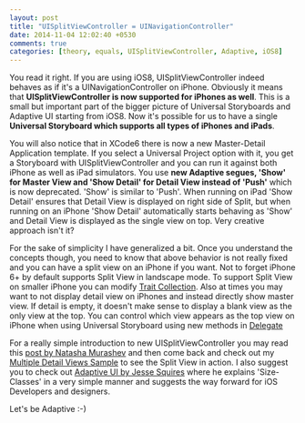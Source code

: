 ```yaml
---
layout: post
title: "UISplitViewController = UINavigationController"
date: 2014-11-04 12:02:40 +0530
comments: true
categories: [theory, equals, UISplitViewController, Adaptive, iOS8]
---
```

You read it right. If you are using iOS8, UISplitViewController indeed behaves as if it's a UINavigationController on iPhone. Obviously it means that **UISplitViewController is now supported for iPhones as well**. This is a small but important part of the bigger picture of Universal Storyboards and Adaptive UI starting from iOS8. <!-- more --> Now it's possible for us to have a single **Universal Storyboard which supports all types of iPhones and iPads**.

You will also notice that in XCode6 there is now a new Master-Detail Application template. If you select a Universal Project option with it, you get a Storyboard with UISplitViewController and you can run it against both iPhone as well as iPad simulators. You use **new Adaptive segues, 'Show' for Master View and 'Show Detail' for Detail View instead of 'Push'** which is now deprecated. 'Show' is similar to 'Push'. When running on iPad 'Show Detail' ensures that Detail View is displayed on right side of Split, but when running on an iPhone 'Show Detail' automatically starts behaving as 'Show' and Detail View is displayed as the single view on top. Very creative approach isn't it?

For the sake of simplicity I have generalized a bit. Once you understand the concepts though, you need to know that above behavior is not really fixed and you can have a split view on an iPhone if you want. Not to forget iPhone 6+ by default supports Split View in landscape mode. To support Split View on smaller iPhone you can modify [Trait Collection](https://developer.apple.com/library/ios/documentation/UIKit/Reference/UITraitSet_ClassReference/index.html). Also at times you may want to not display detail view on iPhones and instead directly show master view. If detail is empty, it doesn't make sense to display a blank view as the only view at the top. You can control which view appears as the top view on iPhone when using Universal Storyboard using new methods in [Delegate](https://developer.apple.com/library/ios/documentation/UIKit/Reference/UISplitViewControllerDelegate_protocol/index.html)

For a really simple introduction to new UISplitViewController you may read this [post by Natasha Murashev](http://nshipster.com/uisplitviewcontroller/) and then come back and check out my [Multiple Detail Views Sample](http://swiftwala.com/multiple-detail-views) to see the Split View in action. I also suggest you to check out [Adaptive UI by Jesse Squires](http://www.jessesquires.com/adaptive-user-interfaces/) where he explains 'Size-Classes' in a very simple manner and suggests the way forward for iOS Developers and designers.

Let's be Adaptive :-)